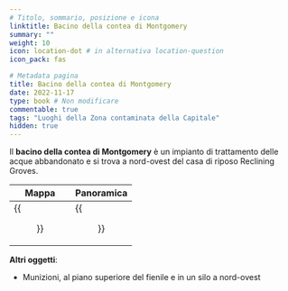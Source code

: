 ```yaml
---
# Titolo, sommario, posizione e icona
linktitle: Bacino della contea di Montgomery
summary: ""
weight: 10
icon: location-dot # in alternativa location-question
icon_pack: fas

# Metadata pagina
title: Bacino della contea di Montgomery
date: 2022-11-17
type: book # Non modificare
commentable: true
tags: "Luoghi della Zona contaminata della Capitale"
hidden: true
---
```


<div class="fo3">

Il **bacino della contea di Montgomery** è un impianto di trattamento delle acque abbandonato e si trova a nord-ovest del casa di riposo Reclining Groves.

| Mappa                      | Panoramica                            |
| -------------------------- | ------------------------------------- |
| {{<figure src="fo3/MC_Reservoir_loc.webp">}} | {{<figure src="fo3/Montgomery_County_Reservoir.webp">}} |



**Altri oggetti**:
- Munizioni, al piano superiore del fienile e in un silo a nord-ovest


</div>